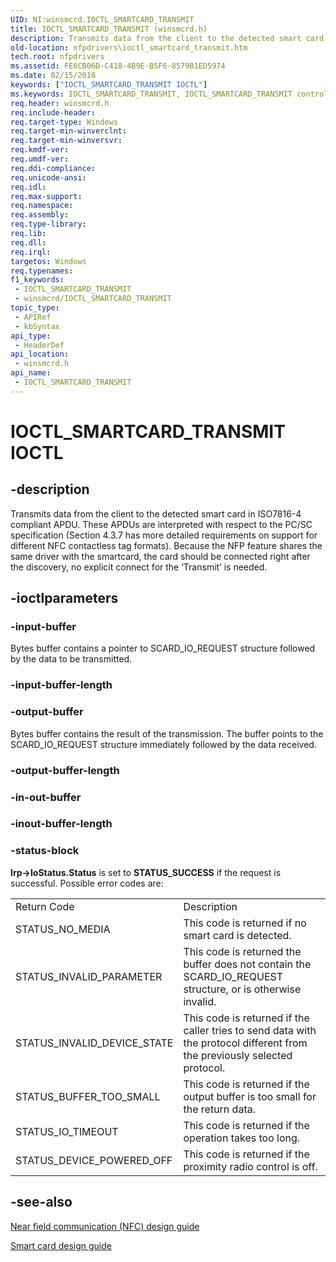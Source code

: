 ```yaml
---
UID: NI:winsmcrd.IOCTL_SMARTCARD_TRANSMIT
title: IOCTL_SMARTCARD_TRANSMIT (winsmcrd.h)
description: Transmits data from the client to the detected smart card in ISO7816-4 compliant APDU.
old-location: nfpdrivers\ioctl_smartcard_transmit.htm
tech.root: nfpdrivers
ms.assetid: FE6CB06D-C418-4B9E-B5F6-8579B1ED5974
ms.date: 02/15/2018
keywords: ["IOCTL_SMARTCARD_TRANSMIT IOCTL"]
ms.keywords: IOCTL_SMARTCARD_TRANSMIT, IOCTL_SMARTCARD_TRANSMIT control, IOCTL_SMARTCARD_TRANSMIT control code [Near-Field Proximity Drivers], nfpdrivers.ioctl_smartcard_transmit, winsmcrd/IOCTL_SMARTCARD_TRANSMIT
req.header: winsmcrd.h
req.include-header: 
req.target-type: Windows
req.target-min-winverclnt: 
req.target-min-winversvr: 
req.kmdf-ver: 
req.umdf-ver: 
req.ddi-compliance: 
req.unicode-ansi: 
req.idl: 
req.max-support: 
req.namespace: 
req.assembly: 
req.type-library: 
req.lib: 
req.dll: 
req.irql: 
targetos: Windows
req.typenames: 
f1_keywords:
 - IOCTL_SMARTCARD_TRANSMIT
 - winsmcrd/IOCTL_SMARTCARD_TRANSMIT
topic_type:
 - APIRef
 - kbSyntax
api_type:
 - HeaderDef
api_location:
 - winsmcrd.h
api_name:
 - IOCTL_SMARTCARD_TRANSMIT
---
```


# IOCTL_SMARTCARD_TRANSMIT IOCTL


## -description

Transmits data from the client to the detected smart card in ISO7816-4 compliant APDU. These APDUs are interpreted with respect to the PC/SC specification (Section 4.3.7 has more detailed requirements on support for different NFC contactless tag formats). Because the NFP feature shares the same driver with the smartcard, the card should be connected right after the discovery, no explicit connect for the ‘Transmit’ is needed.

## -ioctlparameters

### -input-buffer

Bytes buffer contains a pointer to SCARD_IO_REQUEST structure followed by the data to be transmitted.

### -input-buffer-length

### -output-buffer

Bytes buffer contains the result of the transmission. The buffer points to the SCARD_IO_REQUEST structure immediately followed by the data received.

### -output-buffer-length

### -in-out-buffer

### -inout-buffer-length

### -status-block

<b>Irp->IoStatus.Status</b> is set to <b>STATUS_SUCCESS</b> if the request is successful. Possible error codes are:

<table>
<tr>
<td>Return Code</td>
<td>Description</td>
</tr>
<tr>
<td>STATUS_NO_MEDIA</td>
<td>This code is returned if no smart card is detected.</td>
</tr>
<tr>
<td>STATUS_INVALID_PARAMETER</td>
<td>This code is returned the buffer does not contain the SCARD_IO_REQUEST structure, or is otherwise invalid.</td>
</tr>
<tr>
<td>STATUS_INVALID_DEVICE_STATE</td>
<td>This code is returned if the caller tries to send data with the protocol different from the previously selected protocol.</td>
</tr>
<tr>
<td>STATUS_BUFFER_TOO_SMALL</td>
<td>This code is returned if the output buffer is too small for the return data.</td>
</tr>
<tr>
<td>STATUS_IO_TIMEOUT</td>
<td>This code is returned if the operation takes too long.</td>
</tr>
<tr>
<td>STATUS_DEVICE_POWERED_OFF</td>
<td>This code is returned if the proximity radio control is off.</td>
</tr>
</table>

## -see-also

<a href="/windows-hardware/drivers/nfc/">Near field communication (NFC) design guide</a>



<a href="/windows-hardware/drivers/nfc/design-guide-smart-card">Smart card design guide</a>